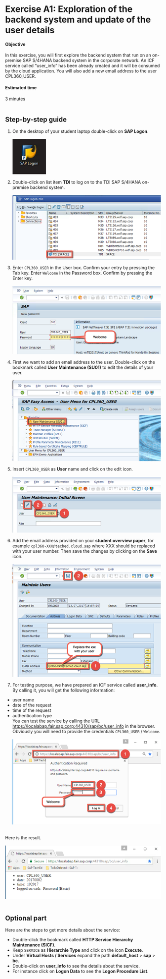 # Exercise A1: Exploration of the backend system and update of the user details
 
#### Objective
In this exercise, you will first explore the backend system that run on an on-premise SAP S/4HANA backend system in the corporate network. An ICF service called “user_info” has been already created and it will be consumed by the cloud application. You will also add a new email address to the user CPL360_USER.

#### Estimated time
3 minutes
<br />
<br />

## Step-by-step guide
1. On the desktop of your student laptop double-click on **SAP Logon**.<br /><br />
    ![](../../images/a1-sap-logon.png)

1. Double-click on list item **TDI** to log on to the TDI SAP S/4HANA on-premise backend system.<br /><br />
    ![](../../images/a1-tdi-system.png)

1. Enter `CPL360_USER` in the User box. Confirm your entry by pressing the Tab key. Enter `Welcome` in the Password box. Confirm by pressing the Enter key.<br /><br />
    ![](../../images/a1-system-credentials.png)

1. First we want to add an email address to the user. Double-click on the bookmark called **User Maintenance (SU01)** to edit the details of your user.<br /><br />
    ![](../../images/a1-su01.png)

1. Insert `CPL360_USER` as **User** name and click on the edit icon.<br /><br />
    ![](../../images/a1-user-edit.png)

1. Add the email address provided on your **student overview paper**, for example `cpl360-XXX@teched.cloud.sap` where XXX should be replaced with your user number. Then save the changes by clicking on the **Save** icon.<br /><br />
    ![](../../images/a1-email-address.png)

1. For testing purpose, we have prepared an ICF service called **user_info**. By calling it, you will get the following information:
  - user name
  - date of the request
  - time of the request
  - authentication type <br />
You can test the service by calling the URL https://localabap.fair.sap.corp:44310/sap/bc/user_info in the browser. Obviously you will need to provide the credentials `CPL360_USER` / `Welcome`.<br /><br />
    ![](../../images/a1-service-browser.png)<br /><br />

Here is the result.<br /><br />
    ![](../../images/a1-service-browser-02.png)<br /><br />


## Optional part
Here are the steps to get more details about the service:
- Double-click the bookmark called **HTTP Service Hierarchy Maintenance (SICF)**.
- Keep `SERVICE` as **Hierarchie Type** and click on the icon **Execute**.
- Under **Virtual Hosts / Services** expand the path **default_host** > **sap** > **bc**.
- Double-click on **user_info** to see the details about the service.
- For instance click on **Logon Data** to see the **Logon Procedure List**.
